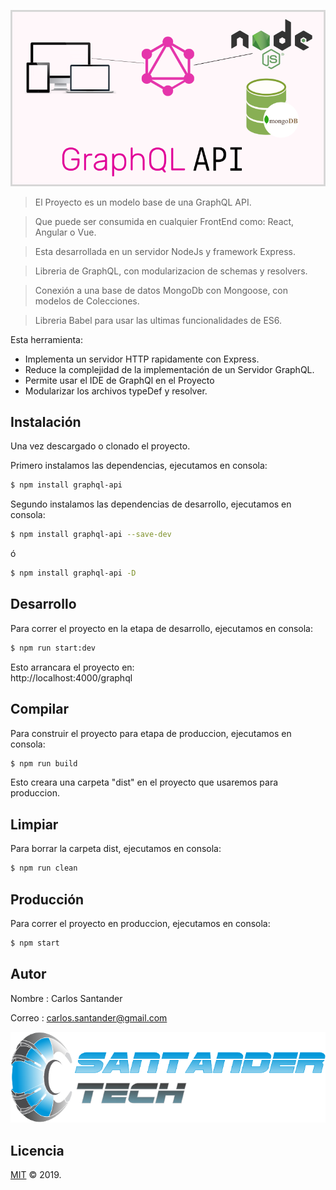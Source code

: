 ![portada](https://github.com/Gilgammesh/graphql-api/blob/master/public/img/portada.png)

> El Proyecto es un modelo base de una GraphQL API.

> Que puede ser consumida en cualquier FrontEnd como: React, Angular o Vue.

> Esta desarrollada en un servidor NodeJs y framework Express.

> Libreria de GraphQL, con modularizacion de schemas y resolvers.

> Conexión a una base de datos MongoDb con Mongoose, con modelos de Colecciones. 

> Libreria Babel para usar las ultimas funcionalidades de ES6.

Esta herramienta:
  * Implementa un servidor HTTP rapidamente con Express.
  * Reduce la complejidad de la implementación de un Servidor GraphQL.
  * Permite usar el IDE de GraphQl en el Proyecto
  * Modularizar los archivos typeDef y resolver.
  
## Instalación

Una vez descargado o clonado el proyecto.

Primero instalamos las dependencias, ejecutamos en consola:

```sh
$ npm install graphql-api
```

Segundo instalamos las dependencias de desarrollo, ejecutamos en consola:

```sh
$ npm install graphql-api --save-dev
```

ó

```sh
$ npm install graphql-api -D
```

## Desarrollo

Para correr el proyecto en la etapa de desarrollo, ejecutamos en consola:

```sh
$ npm run start:dev
```

Esto arrancara el proyecto en:    
http://localhost:4000/graphql

## Compilar

Para construir el proyecto para etapa de produccion, ejecutamos en consola:

```sh
$ npm run build
```

Esto creara una carpeta "dist" en el proyecto que usaremos para produccion.

## Limpiar

Para borrar la carpeta dist, ejecutamos en consola:

```sh
$ npm run clean
```

## Producción

Para correr el proyecto en produccion, ejecutamos en consola:

```sh
$ npm start
```

## Autor

Nombre : Carlos Santander

Correo : carlos.santander@gmail.com

![empresa](https://github.com/Gilgammesh/graphql-api/blob/master/public/img/logo.png)

## Licencia

[MIT](LICENSE) © 2019.